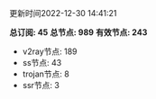 更新时间2022-12-30 14:41:21

**总订阅: 45**
**总节点: 989**
**有效节点: 243**
- v2ray节点: 189
- ss节点: 43
- trojan节点: 8
- ssr节点: 3
